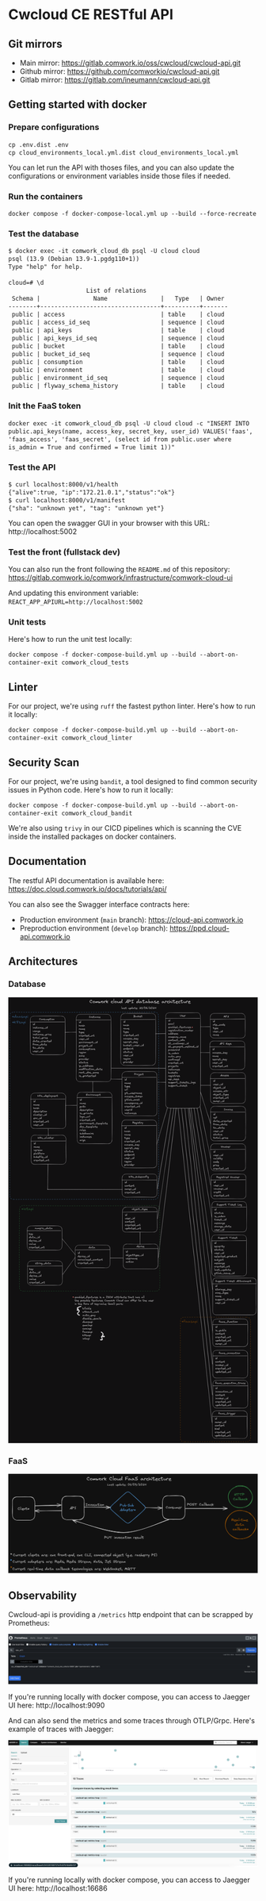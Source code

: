 # Cwcloud CE RESTful API

## Git mirrors

* Main mirror: https://gitlab.comwork.io/oss/cwcloud/cwcloud-api.git
* Github mirror: https://github.com/comworkio/cwcloud-api.git
* Gitlab mirror: https://gitlab.com/ineumann/cwcloud-api.git

## Getting started with docker

### Prepare configurations

```shell
cp .env.dist .env
cp cloud_environments_local.yml.dist cloud_environments_local.yml
```

You can let run the API with thoses files, and you can also update the configurations or environment variables inside those files if needed.

### Run the containers

```shell
docker compose -f docker-compose-local.yml up --build --force-recreate
```

### Test the database

```shell
$ docker exec -it comwork_cloud_db psql -U cloud cloud
psql (13.9 (Debian 13.9-1.pgdg110+1))
Type "help" for help.

cloud=# \d
                      List of relations
 Schema |               Name               |   Type   | Owner 
--------+----------------------------------+----------+-------
 public | access                           | table    | cloud
 public | access_id_seq                    | sequence | cloud
 public | api_keys                         | table    | cloud
 public | api_keys_id_seq                  | sequence | cloud
 public | bucket                           | table    | cloud
 public | bucket_id_seq                    | sequence | cloud
 public | consumption                      | table    | cloud
 public | environment                      | table    | cloud
 public | environment_id_seq               | sequence | cloud
 public | flyway_schema_history            | table    | cloud
```

### Init the FaaS token

```shell
docker exec -it comwork_cloud_db psql -U cloud cloud -c "INSERT INTO public.api_keys(name, access_key, secret_key, user_id) VALUES('faas', 'faas_access', 'faas_secret', (select id from public.user where is_admin = True and confirmed = True limit 1))"
```

### Test the API

```shell
$ curl localhost:8000/v1/health
{"alive":true, "ip":"172.21.0.1","status":"ok"}
$ curl localhost:8000/v1/manifest
{"sha": "unknown yet", "tag": "unknown yet"}
```

You can open the swagger GUI in your browser with this URL: http://localhost:5002

### Test the front (fullstack dev)

You can also run the front following the `README.md` of this repository: https://gitlab.comwork.io/comwork/infrastructure/comwork-cloud-ui

And updating this environment variable: `REACT_APP_APIURL=http://localhost:5002`

### Unit tests

Here's how to run the unit test locally:

```shell
docker compose -f docker-compose-build.yml up --build --abort-on-container-exit comwork_cloud_tests
```

## Linter

For our project, we're using `ruff` the fastest python linter. Here's how to run it locally:

```shell
docker compose -f docker-compose-build.yml up --build --abort-on-container-exit comwork_cloud_linter
```

## Security Scan

For our project, we're using `bandit`, a tool designed to find common security issues in Python code. Here's how to run it locally:

```shell
docker compose -f docker-compose-build.yml up --build --abort-on-container-exit comwork_cloud_bandit
```

We're also using `trivy` in our CICD pipelines which is scanning the CVE inside the installed packages on docker containers.

## Documentation

The restful API documentation is available here: https://doc.cloud.comwork.io/docs/tutorials/api/

You can also see the Swagger interface contracts here:
* Production environment (`main` branch): https://cloud-api.comwork.io
* Preproduction environment (`develop` branch): https://ppd.cloud-api.comwork.io

## Architectures
### Database
![database schema](./img/database_schema.png)
### FaaS
![faas schema](./img/faas_architecture.png)

## Observability

Cwcloud-api is providing a `/metrics` http endpoint that can be scrapped by Prometheus:

![prometheus](./img/prometheus.png)

If you're running locally with docker compose, you can access to Jaegger UI here: http://localhost:9090

And can also send the metrics and some traces through OTLP/Grpc. Here's example of traces with Jaegger:

![jaegger](./img/jaegger.png)

If you're running locally with docker compose, you can access to Jaegger UI here: http://localhost:16686

